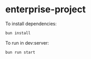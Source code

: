 # enterprise-project

To install dependencies:

```bash
bun install
```

To run in dev:server:

```bash
bun run start
```